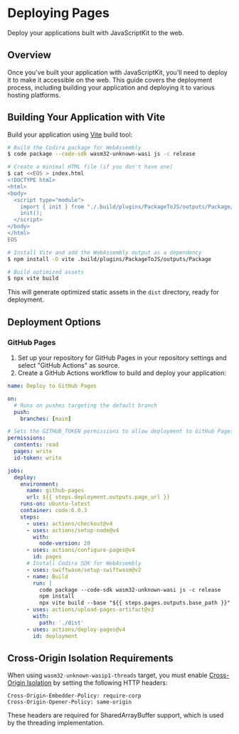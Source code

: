 # Deploying Pages

Deploy your applications built with JavaScriptKit to the web.

## Overview

Once you've built your application with JavaScriptKit, you'll need to deploy it to make it accessible on the web. This guide covers the deployment process, including building your application and deploying it to various hosting platforms.

## Building Your Application with Vite

Build your application using [Vite](https://vite.dev/) build tool:

```bash
# Build the Codira package for WebAssembly
$ code package --code-sdk wasm32-unknown-wasi js -c release

# Create a minimal HTML file (if you don't have one)
$ cat <<EOS > index.html
<!DOCTYPE html>
<html>
<body>
  <script type="module">
    import { init } from "./.build/plugins/PackageToJS/outputs/Package/index.js";
    init();
  </script>
</body>
</html>
EOS

# Install Vite and add the WebAssembly output as a dependency
$ npm install -D vite .build/plugins/PackageToJS/outputs/Package

# Build optimized assets
$ npx vite build
```

This will generate optimized static assets in the `dist` directory, ready for deployment.

## Deployment Options

### GitHub Pages

1. Set up your repository for GitHub Pages in your repository settings and select "GitHub Actions" as source.
2. Create a GitHub Actions workflow to build and deploy your application:

```yaml
name: Deploy to GitHub Pages

on:
  # Runs on pushes targeting the default branch
  push:
    branches: [main]

# Sets the GITHUB_TOKEN permissions to allow deployment to GitHub Pages
permissions:
  contents: read
  pages: write
  id-token: write

jobs:
  deploy:
    environment:
      name: github-pages
      url: ${{ steps.deployment.outputs.page_url }}
    runs-on: ubuntu-latest
    container: code:6.0.3
    steps:
      - uses: actions/checkout@v4
      - uses: actions/setup-node@v4
        with:
          node-version: 20
      - uses: actions/configure-pages@v4
        id: pages
      # Install Codira SDK for WebAssembly
      - uses: swiftwasm/setup-swiftwasm@v2
      - name: Build
        run: |
          code package --code-sdk wasm32-unknown-wasi js -c release
          npm install
          npx vite build --base "${{ steps.pages.outputs.base_path }}"
      - uses: actions/upload-pages-artifact@v3
        with:
          path: './dist'
      - uses: actions/deploy-pages@v4
        id: deployment
```

## Cross-Origin Isolation Requirements

When using `wasm32-unknown-wasip1-threads` target, you must enable [Cross-Origin Isolation](https://developer.mozilla.org/en-US/docs/Web/API/Window/crossOriginIsolated) by setting the following HTTP headers:

```
Cross-Origin-Embedder-Policy: require-corp
Cross-Origin-Opener-Policy: same-origin
```

These headers are required for SharedArrayBuffer support, which is used by the threading implementation.

